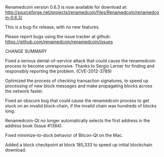 Renamedcoin version 0.6.3 is now available for download at:
  http://sourceforge.net/projects/renamedcoin/files/Renamedcoin/renamedcoin-0.6.3/

This is a bug-fix release, with no new features.

Please report bugs using the issue tracker at github:
  https://github.com/renamedcoin/renamedcoin/issues

CHANGE SUMMARY

Fixed a serious denial-of-service attack that could cause the
renamedcoin process to become unresponsive. Thanks to Sergio Lerner
for finding and responsibly reporting the problem. (CVE-2012-3789)

Optimized the process of checking transaction signatures, to
speed up processing of new block messages and make propagating
blocks across the network faster.

Fixed an obscure bug that could cause the renamedcoin process to get
stuck on an invalid block-chain, if the invalid chain was
hundreds of blocks long.

Renamedcoin-Qt no longer automatically selects the first address
in the address book (Issue #1384).

Fixed minimize-to-dock behavior of Bitcon-Qt on the Mac.

Added a block checkpoint at block 185,333 to speed up initial
blockchain download.
